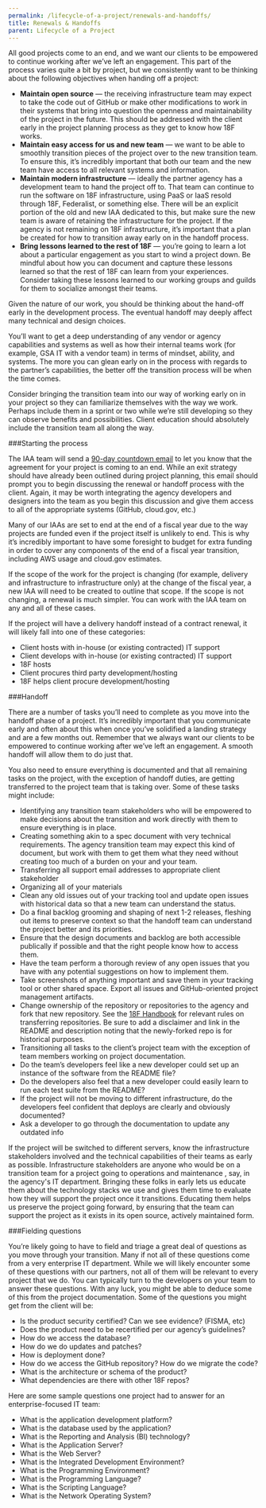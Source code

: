```yaml
---
permalink: /lifecycle-of-a-project/renewals-and-handoffs/
title: Renewals & Handoffs
parent: Lifecycle of a Project
---
```

All good projects come to an end, and we want our clients to be empowered to continue working after we’ve left an engagement. This part of the process varies quite a bit by project, but we consistently want to be thinking about the following objectives when handing off a project: 

-   **Maintain open source** — the receiving infrastructure team may expect to take the code out of GitHub or make other modifications to work in their systems that bring into question the openness and maintainability of the project in the future. This should be addressed with the client early in the project planning process as they get to know how 18F works.
-   **Maintain easy access for us and new team** — we want to be able to smoothly transition pieces of the project over to the new transition team. To ensure this, it’s incredibly important that both our team and the new team have access to all relevant systems and information.
-   **Maintain modern infrastructure** — ideally the partner agency has a development team to hand the project off to. That team can continue to run the software on 18F infrastructure, using PaaS or IaaS resold through 18F, Federalist, or something else. There will be an explicit portion of the old and new IAA dedicated to this, but make sure the new team is aware of retaining the infrastructure for the project. If the agency is not remaining on 18F infrastructure, it’s important that a plan be created for how to transition away early on in the handoff process.
-   **Bring lessons learned to the rest of 18F** — you’re going to learn a lot about a particular engagement as you start to wind a project down. Be mindful about how you can document and capture these lessons learned so that the rest of 18F can learn from your experiences. Consider taking these lessons learned to our working groups and guilds for them to socialize amongst their teams. 

Given the nature of our work, you should be thinking about the hand-off early in the development process. The eventual handoff may deeply affect many technical and design choices. 

You’ll want to get a deep understanding of any vendor or agency capabilities and systems as well as how their internal teams work (for example, GSA IT with a vendor team) in terms of mindset, ability, and systems. The more you can glean early on in the process with regards to the partner’s capabilities, the better off the transition process will be when the time comes.

Consider bringing the transition team into our way of working early on in your project so they can familiarize themselves with the way we work. Perhaps include them in a sprint or two while we’re still developing so they can observe benefits and possibilities. Client education should absolutely include the transition team all along the way.

###Starting the process

The IAA team will send a [90-day countdown email](https://docs.google.com/document/d/1b4tGKEPI3aVggA1JSC210ZaILmQHKGr-dSKZluMVG1M/edit) to let you know that the agreement for your project is coming to an end. While an exit strategy should have already been outlined during project planning, this email should prompt you to begin discussing the renewal or handoff process with the client. Again, it may be worth integrating the agency developers and designers into the team as you begin this discussion and give them access to all of the appropriate systems (GitHub, cloud.gov, etc.) 

Many of our IAAs are set to end at the end of a fiscal year due to the way projects are funded even if the project itself is unlikely to end. This is why it’s incredibly important to have some foresight to budget for extra funding in order to cover any components of the end of a fiscal year transition, including AWS usage and cloud.gov estimates.

If the scope of the work for the project is changing (for example, delivery and infrastructure to infrastructure only) at the change of the fiscal year, a new IAA will need to be created to outline that scope. If the scope is not changing, a renewal is much simpler. You can work with the IAA team on any and all of these cases.

If the project will have a delivery handoff instead of a contract renewal, it will likely fall into one of these categories:

-   Client hosts with in-house (or existing contracted) IT support
-   Client develops with in-house (or existing contracted) IT support
-   18F hosts
-   Client procures third party development/hosting
-   18F helps client procure development/hosting

###Handoff

There are a number of tasks you’ll need to complete as you move into the handoff phase of a project. It’s incredibly important that you communicate early and often about this when once you’ve solidified a landing strategy and are a few months out. Remember that we always want our clients to be empowered to continue working after we’ve left an engagement. A smooth handoff will allow them to do just that.

You also need to ensure everything is documented and that all remaining tasks on the project, with the exception of handoff duties, are getting transferred to the project team that is taking over. Some of these tasks might include:

-   Identifying any transition team stakeholders who will be empowered to make decisions about the transition and work directly with them to ensure everything is in place.
-   Creating something akin to a spec document with very technical requirements. The agency transition team may expect this kind of document, but work with them to get them what they need without creating too much of a burden on your and your team.
-   Transferring all support email addresses to appropriate client stakeholder
-   Organizing all of your materials
   -   Clean any old issues out of your tracking tool and update open issues with historical data so that a new team can understand the status.
   -   Do a final backlog grooming and shaping of next 1-2 releases, fleshing out items to preserve context so that the handoff team can understand the project better and its priorities.
   -   Ensure that the design documents and backlog are both accessible publically if possible and that the right people know how to access them.
   -   Have the team perform a thorough review of any open issues that you have with any potential suggestions on how to implement them.
   -   Take screenshots of anything important and save them in your tracking tool or other shared space.
Export all issues and GitHub-oriented project management artifacts.
   -   Change ownership of the repository or repositories to the agency and fork that new repository. See the [18F Handbook](https://handbook.18f.gov/github/#rules) for relevant rules on transferring repositories. Be sure to add a disclaimer and link in the README and description noting that the newly-forked repo is for historical purposes.
-   Transitioning all tasks to the client’s project team with the exception of team members working on project documentation.
   -   Do the team’s developers feel like a new developer could set up an instance of the software from the README file?
   -   Do the developers also feel that a new developer could easily learn to run each test suite from the README?
   -   If the project will not be moving to different infrastructure, do the developers feel confident that deploys are clearly and obviously documented?
   -   Ask a developer to go through the documentation to update any outdated info

If the project will be switched to different servers, know the infrastructure stakeholders involved and the technical capabilities of their teams as early as possible. Infrastructure stakeholders are anyone who would be on a transition team for a project going to operations and maintenance , say, in the agency's IT department. Bringing these folks in early lets us educate them about the technology stacks we use and gives them time to evaluate how they will support the project once it transitions. Educating them helps us preserve the project going forward, by ensuring that the team can support the project as it exists in its open source, actively maintained form.

###Fielding questions

You’re likely going to have to field and triage a great deal of questions as you move through your transition. Many if not all of these questions come from a very enterprise IT department. While we will likely encounter some of these questions with our partners, not all of them will be relevant to every project that we do. You can typically turn to the developers on your team to answer these questions. With any luck, you might be able to deduce some of this from the project documentation. Some of the questions you might get from the client will be:

-   Is the product security certified? Can we see evidence? (FISMA, etc)
-   Does the product need to be recertified per our agency’s guidelines?
-   How do we access the database?
-   How do we do updates and patches?
-   How is deployment done?
-   How do we access the GitHub repository?  How do we migrate the code?  
-   What is the architecture or schema of the product?
-   What dependencies are there with other 18F repos? 

Here are some sample questions one project had to answer for an enterprise-focused IT team:

-   What is the application development platform?
-   What is the database used by the application?
-   What is the Reporting and Analysis (BI) technology?
-   What is the Application Server?
-   What is the Web Server?
-   What is the Integrated Development Environment?
-   What is the Programming Environment?
-   What is the Programming Language?
-   What is the Scripting Language?
-   What is the Network Operating System?

